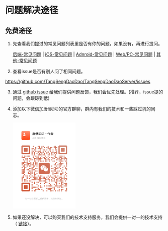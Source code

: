 
# 问题解决途径

## 免费途径

1. 先查看我们提过的常见问题列表里是否有你的问题，如果没有，再进行提问。

    [后端-常见问题](/dev/backend/question) |  [iOS-常见问题](/dev/ios/question) | [Adnroid-常见问题](/dev/android/question) | [Web/PC-常见问题](/dev/web/question) | [其他-常见问题](/guide/question)

2. 查看issue是否有别人问了相同问题。

https://github.com/TangSengDaoDao/TangSengDaoDaoServer/issues

3. 通过 [github issue](https://github.com/TangSengDaoDao/TangSengDaoDaoServer/issues) 给我们提供问题反馈，我们会优先处理。(推荐，issue提的问题，会跟踪到低)

4. 添加以下微信加`唐僧叨叨`的官方群聊，群内有我们的技术和一些踩过坑的同志。

   <img src="./tsdaodaowechat.jpg" style="width:200px">

5. 如果还没解决，可以购买我们的技术支持服务，我们会提供一对一的技术支持（ [链接](/price/index.html#技术支持服务)）。

